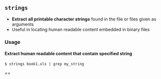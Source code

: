 ## `strings`

- **Extract all printable character strings** found in the file or files given as arguments
- Useful in locating human readable content embedded in binary files

### Usage

#### Extract human readable content that contain specified string
```
$ strings book1.xls | grep my_string
```

==
